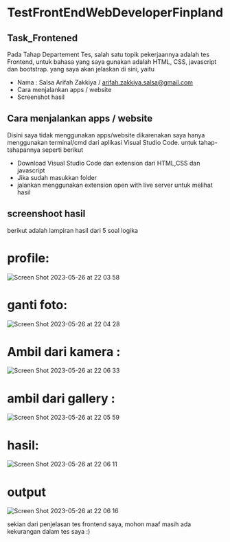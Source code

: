 # TestFrontEndWebDeveloperFinpland
## Task_Frontened
Pada Tahap Departement Tes, salah satu topik pekerjaannya adalah tes Frontend, untuk bahasa yang saya gunakan adalah HTML, CSS, javascript dan bootstrap. yang saya akan jelaskan di sini, yaitu

- Nama : Salsa Arifah Zakkiya / arifah.zakkiya.salsa@gmail.com
-	Cara menjalankan apps / website
-	Screenshot hasil

## Cara menjalankan apps / website
Disini saya tidak menggunakan apps/website dikarenakan saya hanya menggunakan terminal/cmd dari aplikasi Visual Studio Code. untuk tahap-tahapannya seperti berikut

- Download Visual Studio Code dan extension dari HTML,CSS dan javascript
- Jika sudah masukkan folder
- jalankan menggunakan extension open with live server untuk melihat hasil 

## screenshoot hasil 
berikut adalah lampiran hasil dari 5 soal logika
# profile: 
![Screen Shot 2023-05-26 at 22 03 58](https://github.com/SalsaArifahZakkiya/Test_Frontend/assets/101571356/e2b9f52b-8506-42e9-886b-a50b120925e4)

# ganti foto:
![Screen Shot 2023-05-26 at 22 04 28](https://github.com/SalsaArifahZakkiya/Test_Frontend/assets/101571356/75867754-7829-4720-a57e-9a4161d8239b)

# Ambil dari kamera :
![Screen Shot 2023-05-26 at 22 06 33](https://github.com/SalsaArifahZakkiya/Test_Frontend/assets/101571356/24a56ac0-a23b-4f13-9566-12febdfb3e8e)

# ambil dari gallery :
![Screen Shot 2023-05-26 at 22 05 59](https://github.com/SalsaArifahZakkiya/Test_Frontend/assets/101571356/b67f45d5-7f6a-4660-aa75-ddf9ac99b9b3)

# hasil:
![Screen Shot 2023-05-26 at 22 06 11](https://github.com/SalsaArifahZakkiya/Test_Frontend/assets/101571356/ad4a051e-84b9-458e-8163-0156af98ad0c)

# output 
![Screen Shot 2023-05-26 at 22 06 16](https://github.com/SalsaArifahZakkiya/Test_Frontend/assets/101571356/491d22fc-495c-4a8e-9258-6b13302304df)


sekian dari penjelasan tes frontend saya, mohon maaf masih ada kekurangan dalam tes saya :)
